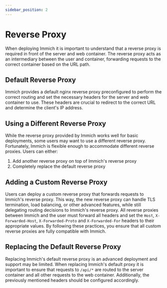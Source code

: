 ```yaml
---
sidebar_position: 2
---
```


# Reverse Proxy

When deploying Immich it is important to understand that a reverse proxy is required in front of the server and web container. The reverse proxy acts as an intermediary between the user and container, forwarding requests to the correct container based on the URL path.

## Default Reverse Proxy

Immich provides a default nginx reverse proxy preconfigured to perform the correct routing and set the necessary headers for the server and web container to use. These headers are crucial to redirect to the correct URL and determine the client's IP address.

## Using a Different Reverse Proxy

While the reverse proxy provided by Immich works well for basic deployments, some users may want to use a different reverse proxy. Fortunately, Immich is flexible enough to accommodate different reverse proxies. Users can either:

1. Add another reverse proxy on top of Immich's reverse proxy
2. Completely replace the default reverse proxy

## Adding a Custom Reverse Proxy

Users can deploy a custom reverse proxy that forwards requests to Immich's reverse proxy. This way, the new reverse proxy can handle TLS termination, load balancing, or other advanced features, while still delegating routing decisions to Immich's reverse proxy. All reverse proxies between Immich and the user must forward all headers and set the `Host`, `X-Forwarded-Host`, `X-Forwarded-Proto` and `X-Forwarded-For` headers to their appropriate values. By following these practices, you ensure that all custom reverse proxies are fully compatible with Immich.

## Replacing the Default Reverse Proxy

Replacing Immich's default reverse proxy is an advanced deployment and support may be limited. When replacing Immich's default proxy it is important to ensure that requests to `/api/*` are routed to the server container and all other requests to the web container. Additionally, the previously mentioned headers should be configured accordingly.
